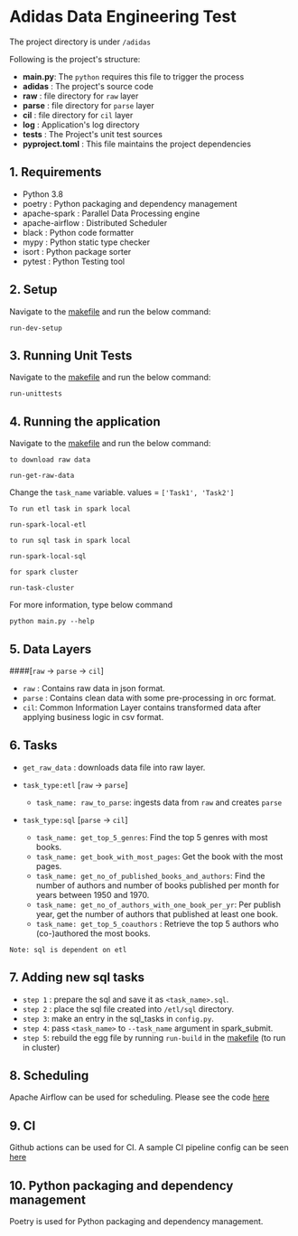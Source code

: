 # Adidas Data Engineering Test

The project directory is under `/adidas`

Following is the project's structure:
* **main.py**: The `python` requires this file to trigger the process
* **adidas** : The project's source code
* **raw** : file directory for `raw` layer
* **parse** : file directory for `parse` layer
* **cil** : file directory for `cil` layer
* **log** : Application's log directory
* **tests** : The Project's unit test sources
* **pyproject.toml** : This file maintains the project dependencies

## 1. Requirements

* Python 3.8
* poetry : Python packaging and dependency management
* apache-spark : Parallel Data Processing engine
* apache-airflow : Distributed Scheduler
* black : Python code formatter
* mypy : Python static type checker
* isort : Python package sorter
* pytest : Python Testing tool

## 2. Setup

Navigate to the [makefile](Makefile) and run the below command:
```
run-dev-setup
```
## 3. Running Unit Tests
Navigate to the [makefile](Makefile) and run the below command:
```
run-unittests
```
## 4. Running the application
Navigate to the [makefile](Makefile) and run the below command:

`to download raw data`
```
run-get-raw-data
```
Change the `task_name` variable. values = `['Task1', 'Task2'] `

`To run etl task in spark local`
```
run-spark-local-etl
```
`to run sql task in spark local `
```
run-spark-local-sql
```
`for spark cluster`
```
run-task-cluster
```

For more information, type below command
```
python main.py --help
```
## 5. Data Layers
####[`raw` -> `parse` -> `cil`]
* `raw` : Contains raw data in json format.
* `parse` : Contains clean data with some pre-processing in orc format.
* `cil`: Common Information Layer contains transformed data after applying business logic in csv format.

## 6. Tasks

* `get_raw_data` : downloads data file into raw layer.

* `task_type:etl` [`raw` -> `parse`]
    * `task_name: raw_to_parse`: ingests data from `raw` and creates `parse` 
  
* `task_type:sql` [`parse` -> `cil`]
    * `task_name: get_top_5_genres`: Find the top 5 genres with most books.
    * `task_name: get_book_with_most_pages`: Get the book with the most pages.
    * `task_name: get_no_of_published_books_and_authors`: Find the number of authors and number of books published per month for years between 1950 and 1970.
    * `task_name: get_no_of_authors_with_one_book_per_yr`: Per publish year, get the number of authors that published at least one book.
    * `task_name: get_top_5_coauthors` : Retrieve the top 5 authors who (co-)authored the most books.


`Note: sql is dependent on etl`

## 7. Adding new sql tasks
* `step 1` : prepare the sql and save it as `<task_name>.sql`.
* `step 2` : place the sql file created into `/etl/sql` directory.
* `step 3`: make an entry in the sql_tasks in `config.py`.
* `step 4`: pass `<task_name>` to `--task_name` argument in spark_submit.
* `step 5`: rebuild the egg file by running `run-build` in the [makefile](Makefile) (to run in cluster)

## 8. Scheduling
Apache Airflow can be used for scheduling. 
Please see the code [here](dags/adidas_airflow_job.py)

## 9. CI
Github actions can be used for CI.
A sample CI pipeline config can be seen [here](.github/workflows/ci.yml)

## 10. Python packaging and dependency management
Poetry is used for Python packaging and dependency management.
